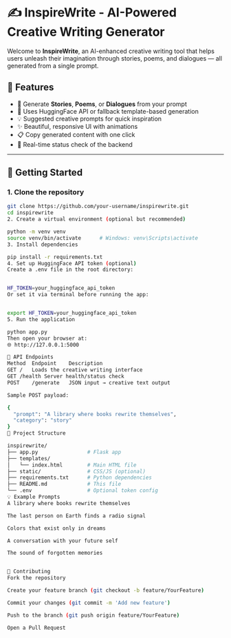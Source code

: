 # ✍️ InspireWrite - AI-Powered Creative Writing Generator

Welcome to **InspireWrite**, an AI-enhanced creative writing tool that helps users unleash their imagination through stories, poems, and dialogues — all generated from a single prompt.

## 🌟 Features

- 🔮 Generate **Stories**, **Poems**, or **Dialogues** from your prompt
- 🧠 Uses HuggingFace API or fallback template-based generation
- 💡 Suggested creative prompts for quick inspiration
- ✨ Beautiful, responsive UI with animations
- 📋 Copy generated content with one click
- 🔄 Real-time status check of the backend

---

## 🚀 Getting Started

### 1. Clone the repository

```bash
git clone https://github.com/your-username/inspirewrite.git
cd inspirewrite
2. Create a virtual environment (optional but recommended)

python -m venv venv
source venv/bin/activate      # Windows: venv\Scripts\activate
3. Install dependencies

pip install -r requirements.txt
4. Set up HuggingFace API token (optional)
Create a .env file in the root directory:


HF_TOKEN=your_huggingface_api_token
Or set it via terminal before running the app:


export HF_TOKEN=your_huggingface_api_token
5. Run the application

python app.py
Then open your browser at:
🌐 http://127.0.0.1:5000

🧠 API Endpoints
Method	Endpoint	Description
GET	/	Loads the creative writing interface
GET	/health	Server health/status check
POST	/generate	JSON input → creative text output

Sample POST payload:

{
  "prompt": "A library where books rewrite themselves",
  "category": "story"
}
📁 Project Structure

inspirewrite/
├── app.py                # Flask app
├── templates/
│   └── index.html        # Main HTML file
├── static/               # CSS/JS (optional)
├── requirements.txt      # Python dependencies
├── README.md             # This file
└── .env                  # Optional token config
💡 Example Prompts
A library where books rewrite themselves

The last person on Earth finds a radio signal

Colors that exist only in dreams

A conversation with your future self

The sound of forgotten memories


🤝 Contributing
Fork the repository

Create your feature branch (git checkout -b feature/YourFeature)

Commit your changes (git commit -m 'Add new feature')

Push to the branch (git push origin feature/YourFeature)

Open a Pull Request







